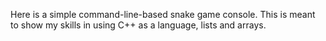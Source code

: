 Here is a simple command-line-based snake game console. This is meant to show my skills in using C++ as a language, lists and arrays.
